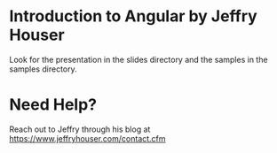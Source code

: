 # Introduction to Angular by Jeffry Houser

Look for the presentation in the slides directory and the samples in the samples directory.

# Need Help?

Reach out to Jeffry through his blog at https://www.jeffryhouser.com/contact.cfm
